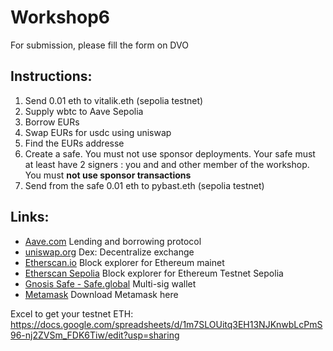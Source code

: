 # Workshop6

For submission, please fill the form on DVO

## Instructions:


1. Send 0.01 eth to vitalik.eth (sepolia testnet)
2. Supply wbtc to Aave Sepolia
3. Borrow EURs
4. Swap EURs for usdc using uniswap
5. Find the EURs addresse
6. Create a safe. You must not use sponsor deployments. Your safe must at least have 2 signers : you and and other member of the workshop.
You must **not use sponsor transactions**
7. Send from the safe 0.01 eth to pybast.eth (sepolia testnet)

## Links:
- [Aave.com](https://aave.com/) Lending and borrowing protocol
- [uniswap.org](https://uniswap.org) Dex: Decentralize exchange
- [Etherscan.io](https://etherscan.io) Block explorer for Ethereum mainet
- [Etherscan Sepolia](https://sepolia.etherscan.io/) Block explorer for Ethereum Testnet Sepolia
- [Gnosis Safe - Safe.global](https://safe.global) Multi-sig wallet
- [Metamask](https://metamask.io/download/) Download Metamask here

Excel to get your testnet ETH: https://docs.google.com/spreadsheets/d/1m7SLOUitq3EH13NJKnwbLcPmS96-nj2ZVSm_FDK6Tiw/edit?usp=sharing
